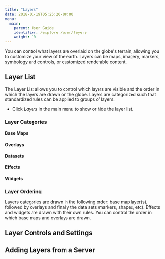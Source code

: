```yaml
---
title: "Layers"
date: 2018-01-19T05:25:20-08:00
menu:
  main:
    parent: User Guide
    identifier: /explorer/user/layers
    weight: 10
---
```

You can control what layers are overlaid on the globe's terrain, allowing you to
customize your view of the earth. Layers can be maps, imagery, markers, symbology 
and controls, or customized renderable content.

## Layer List
The Layer List allows you to control which layers are visible and the order in 
which the layers are drawn on the globe. Layers are categorized such that 
standardized rules can be applied to groups of layers.

- Click _Layers_ in the main menu to show or hide the layer list.


### Layer Categories
#### Base Maps

#### Overlays

#### Datasets

#### Effects

#### Widgets

### Layer Ordering
Layers categories are drawn in the following order: base map layer(s), followed by overlays and 
finally the data sets (markers, shapes, etc). Effects and widgets are drawn
with their own rules. You can control the order in which base maps and overlays
are drawn.


## Layer Controls and Settings

## Adding Layers from a Server

